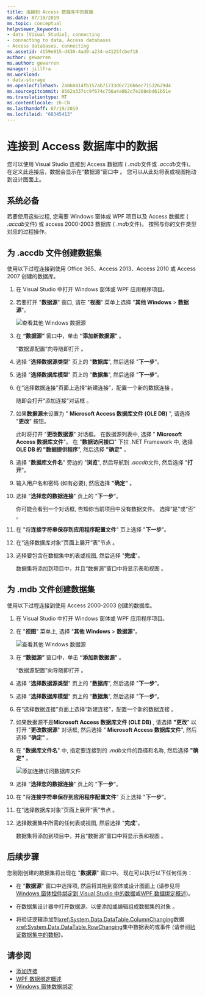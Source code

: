 ```yaml
---
title: 连接到 Access 数据库中的数据
ms.date: 07/18/2019
ms.topic: conceptual
helpviewer_keywords:
- data [Visual Studio], connecting
- connecting to data, Access databases
- Access databases, connecting
ms.assetid: 4159e815-d430-4ad0-a234-e4125fcbef18
author: gewarren
ms.author: gewarren
manager: jillfra
ms.workload:
- data-storage
ms.openlocfilehash: 2a068414fb157ab71733d6c726b6ec71532629d4
ms.sourcegitcommit: 8562a337cc9f674c756a4a0b2c7e288ebd61b51e
ms.translationtype: MT
ms.contentlocale: zh-CN
ms.lasthandoff: 07/19/2019
ms.locfileid: "68345413"
---
```

# <a name="connect-to-data-in-an-access-database"></a>连接到 Access 数据库中的数据

您可以使用 Visual Studio 连接到 Access 数据库 ( *.mdb*文件或 *.accdb*文件)。 在定义此连接后，数据会显示在“数据源”窗口中  。 您可以从此处将表或视图拖动到设计图面上。

## <a name="prerequisites"></a>系统必备

若要使用这些过程, 您需要 Windows 窗体或 WPF 项目以及 Access 数据库 ( *.accdb*文件) 或 access 2000-2003 数据库 ( *.mdb*文件)。 按照与你的文件类型对应的过程操作。

## <a name="create-a-dataset-for-an-accdb-file"></a>为 .accdb 文件创建数据集

使用以下过程连接到使用 Office 365、Access 2013、Access 2010 或 Access 2007 创建的数据库。

1. 在 Visual Studio 中打开 Windows 窗体或 WPF 应用程序项目。

2. 若要打开 "**数据源**" 窗口, 请在 "**视图**" 菜单上选择 "**其他 Windows** > **数据源**"。

   ![查看其他 Windows 数据源](../data-tools/media/viewdatasources.png)

3. 在 **“数据源”** 窗口中，单击 **“添加新数据源”** 。

   “数据源配置”向导随即打开  。

4. 选择 "**选择数据源类型**" 页上的 "**数据库**", 然后选择 "**下一步**"。

5. 选择 "**选择数据库模型**" 页上的 "**数据集**", 然后选择 "**下一步**"。

6. 在“选择数据连接”页面上选择“新建连接”，配置一个新的数据连接   。

   随即会打开“添加连接”对话框  。

7. 如果**数据源**未设置为 " **Microsoft Access 数据库文件 (OLE DB)** ", 请选择 "**更改**" 按钮。

   此时将打开 "**更改数据源**" 对话框。 在数据源列表中, 选择 " **Microsoft Access 数据库文件**"。 在 "**数据访问接口**" 下拉 .NET Framework 中, 选择**OLE DB 的 "数据提供程序**", 然后选择 **"确定"** 。

8. 选择 "**数据库文件名**" 旁边的 "**浏览**", 然后导航到 *.accdb*文件, 然后选择 "**打开**"。

9. 输入用户名和密码 (如有必要), 然后选择 **"确定"** 。

10. 选择 "**选择您的数据连接**" 页上的 "**下一步**"。

    你可能会看到一个对话框, 告知你当前项目中没有数据文件。 选择“是”或“否”   。

11. 在 "将**连接字符串保存到应用程序配置文件**" 页上选择 "**下一步**"。

12. 在“选择数据库对象”页面上展开“表”节点   。

13. 选择要包含在数据集中的表或视图, 然后选择 "**完成**"。

    数据集将添加到项目中，并且“数据源”窗口中将显示表和视图  。

## <a name="create-a-dataset-for-an-mdb-file"></a>为 .mdb 文件创建数据集

使用以下过程连接到使用 Access 2000-2003 创建的数据库。

1. 在 Visual Studio 中打开 Windows 窗体或 WPF 应用程序项目。

2. 在 "**视图**" 菜单上, 选择 "**其他 Windows** > **数据源**"。

   ![查看其他 Windows 数据源](../data-tools/media/viewdatasources.png)

3. 在 **“数据源”** 窗口中，单击 **“添加新数据源”** 。

    “数据源配置”向导随即打开  。

4. 选择 "**选择数据源类型**" 页上的 "**数据库**", 然后选择 "**下一步**"。

5. 选择 "**选择数据库模型**" 页上的 "**数据集**", 然后选择 "**下一步**"。

6. 在“选择数据连接”页面上选择“新建连接”，配置一个新的数据连接   。

7. 如果数据源不是**Microsoft Access 数据库文件 (OLE DB)** , 请选择 **"更改**" 以打开 "**更改数据源**" 对话框, 然后选择 " **Microsoft Access 数据库文件**", 然后选择 **"确定"** 。

8. 在 "**数据库文件名**" 中, 指定要连接到的 *.mdb*文件的路径和名称, 然后选择 **"确定"** 。

   ![添加连接访问数据库文件](../data-tools/media/add-connection-access-db.png)

9. 选择 "**选择您的数据连接**" 页上的 "**下一步**"。

10. 在 "将**连接字符串保存到应用程序配置文件**" 页上选择 "**下一步**"。

11. 在“选择数据库对象”页面上展开“表”节点   。

12. 选择数据集中所需的任何表或视图, 然后选择 "**完成**"。

    数据集将添加到项目中，并且“数据源”窗口中将显示表和视图  。

## <a name="next-steps"></a>后续步骤

您刚刚创建的数据集将出现在 "**数据源**" 窗口中。 现在可以执行以下任何任务：

- 在 "**数据源**" 窗口中选择项, 然后将其拖到窗体或设计图面上 (请参见将[Windows 窗体控件绑定到 Visual Studio 中的数据](../data-tools/bind-windows-forms-controls-to-data-in-visual-studio.md)或[WPF 数据绑定概述](/dotnet/framework/wpf/data/data-binding-overview))。

- 在数据集设计器中打开数据源，以便添加或编辑组成数据集的对象  。

- 将验证逻辑添加到<xref:System.Data.DataTable.ColumnChanging>数据<xref:System.Data.DataTable.RowChanging>集中数据表的或事件 (请参阅[验证数据集中的数据](../data-tools/validate-data-in-datasets.md))。

## <a name="see-also"></a>请参阅

- [添加连接](../data-tools/add-new-connections.md)
- [WPF 数据绑定概述](/dotnet/framework/wpf/data/data-binding-overview)
- [Windows 窗体数据绑定](/dotnet/framework/winforms/data-binding-and-windows-forms)
